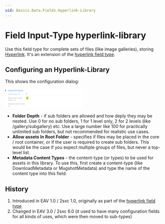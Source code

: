 ```yaml
---
uid: Basics.Data.Fields.Hyperlink-Library
---
```

# Field Input-Type **hyperlink-library**

Use this field type for complete sets of files (like image galleries), storing [Hyperlink](xref:Specs.Data.Values.Hyperlink). It's an extension of the [hyperlink field type](xref:Specs.Data.Inputs.Hyperlink).

## Configuring an Hyperlink-Library

This shows the configuration dialog:

<img src="./assets/hyperlink-library.png" width="50%" class="float-right">

* **Folder Depth** - if sub folders are allowed and how deply they may be nested. Use 0 for no sub folders, 1 for 1 level only, 2 for 2 levels (like /gallery/subgallery) etc. Use a large number like 100 for practically unlimited sub folders, but not recommended for realistic use cases.
* **Allow assets In Root Folder** - specifies if files may be placed in the core / root container, or if the user is required to create sub folders. This would be the case if you expect multiple groups of files, but never a top-level list. 
* **Metadata Content Types** - the content-type (or types) to be used for assets in this library. To use this, first create a content-type (like DownloadMetadata or MugshotMetadata) and type the name of the content type into this field.

## History

1.  Introduced in EAV 1.0 / 2sxc 1.0, originally as part of the [hyperlink field type](xref:Specs.Data.Inputs.Hyperlink)
2.	Changed in EAV 3.0 / 2sxc 6.0 (it used to have many configuration fields for all kinds of uses, which were then moved to sub-types)

